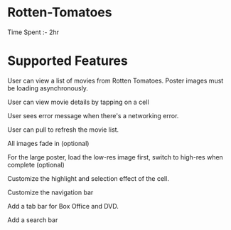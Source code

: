 Rotten-Tomatoes
===============
Time Spent :- 2hr

Supported Features
===============
User can view a list of movies from Rotten Tomatoes. Poster images must be loading asynchronously.

User can view movie details by tapping on a cell

User sees error message when there's a networking error. 

User can pull to refresh the movie list.

All images fade in (optional)

For the large poster, load the low-res image first, switch to high-res when complete (optional)

Customize the highlight and selection effect of the cell.

Customize the navigation bar

Add a tab bar for Box Office and DVD.

Add a search bar


